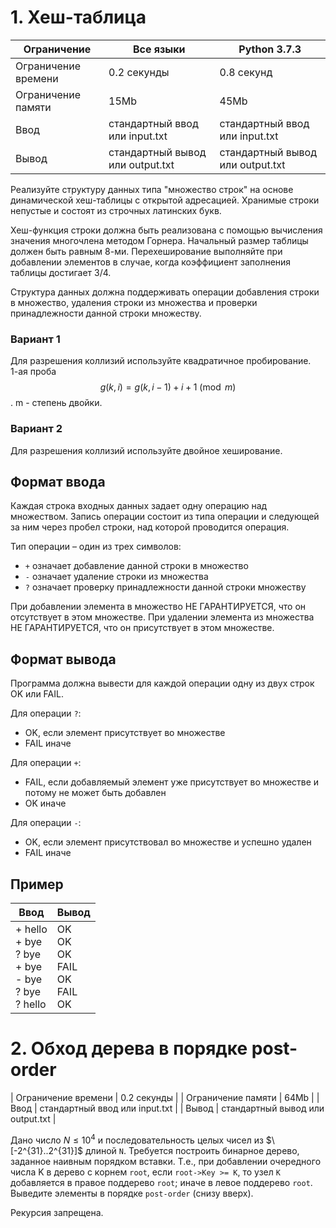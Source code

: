 
# 1. Хеш-таблица

| Ограничение          | Все языки       | Python 3.7.3 |
|----------------------|-----------------|--------------|
| Ограничение времени  | 0.2 секунды      | 0.8 секунд   |
| Ограничение памяти   | 15Mb      | 45Mb             |
| Ввод                | стандартный ввод или input.txt | стандартный ввод или input.txt             |
| Вывод               | стандартный вывод или output.txt | стандартный вывод или output.txt         |


Реализуйте структуру данных типа "множество строк" на основе динамической хеш-таблицы с открытой адресацией. Хранимые строки непустые и состоят из строчных латинских букв.

Хеш-функция строки должна быть реализована с помощью вычисления значения многочлена методом Горнера. Начальный размер таблицы должен быть равным 8-ми. Перехеширование выполняйте при добавлении элементов в случае, когда коэффициент заполнения таблицы достигает 3/4.

Структура данных должна поддерживать операции добавления строки в множество, удаления строки из множества и проверки принадлежности данной строки множеству.

### Вариант 1
Для разрешения коллизий используйте квадратичное пробирование.  
1-ая проба $$g(k, i)=g(k, i-1) + i + 1 \pmod{m}$$. m - степень двойки.

### Вариант 2
Для разрешения коллизий используйте двойное хеширование.

## Формат ввода

Каждая строка входных данных задает одну операцию над множеством. Запись операции состоит из типа операции и следующей за ним через пробел строки, над которой проводится операция.

Тип операции – один из трех символов:
- `+` означает добавление данной строки в множество
- `-` означает удаление строки из множества
- `?` означает проверку принадлежности данной строки множеству

При добавлении элемента в множество НЕ ГАРАНТИРУЕТСЯ, что он отсутствует в этом множестве.
При удалении элемента из множества НЕ ГАРАНТИРУЕТСЯ, что он присутствует в этом множестве.

## Формат вывода

Программа должна вывести для каждой операции одну из двух строк OK или FAIL.

Для операции `?`: 
- OK, если элемент присутствует во множестве
- FAIL иначе

Для операции `+`:
- FAIL, если добавляемый элемент уже присутствует во множестве и потому не может быть добавлен
- OK иначе

Для операции `-`:
- OK, если элемент присутствовал во множестве и успешно удален
- FAIL иначе

## Пример

| Ввод | Вывод |
|------|-------|
|+ hello<br>+ bye<br>? bye<br>+ bye<br>- bye<br>? bye<br>? hello   | OK<br>OK<br>OK<br>FAIL<br>OK<br>FAIL<br>OK  |


# 2. Обход дерева в порядке post-order

| Ограничение времени  | 0.2 секунды      |
| Ограничение памяти   | 64Mb             |
| Ввод                | стандартный ввод или input.txt | 
| Вывод               | стандартный вывод или output.txt |


Дано число $N ≤ 10^4$ и последовательность целых чисел из $\[-2^{31}..2^{31}]$ длиной `N`. Требуется построить бинарное дерево, заданное наивным порядком вставки. Т.е., при добавлении очередного числа K в дерево с корнем `root`, если `root->Key >= K`, то узел `K` добавляется в правое поддерево `root`; иначе в левое поддерево `root`. Выведите элементы в порядке `post-order` (снизу вверх).

Рекурсия запрещена.
